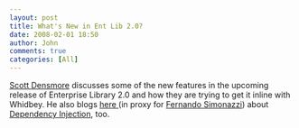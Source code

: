 ```yaml
---
layout: post
title: What's New in Ent Lib 2.0?
date: 2008-02-01 18:50
author: John
comments: true
categories: [All]
---
```

<P><A href="http://blogs.msdn.com/scottdensmore/archive/2005/08/01/446190.aspx">Scott Densmore</A> discusses some of the new features in the upcoming release of Enterprise Library 2.0 and how they are trying to get it inline with Whidbey. He also blogs <A href="http://blogs.msdn.com/scottdensmore/archive/2005/08/16/452265.aspx">here </A>(in proxy for <A href="http://www.clariusconsulting.net/blogs/fds/">Fernando Simonazzi</A>) about <A href="http://blogs.msdn.com/scottdensmore/archive/2005/08/16/452265.aspx">Dependency Injection</A>, too. </P>

